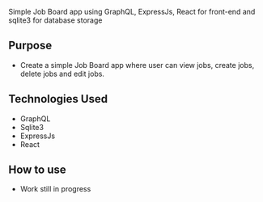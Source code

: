 Simple Job Board app using GraphQL, ExpressJs, React for front-end and sqlite3 for database storage

## **Purpose**

* Create a simple Job Board app where user can view jobs, create jobs, delete jobs and edit jobs.

## **Technologies Used**
* GraphQL
* Sqlite3
* ExpressJs
* React


## **How to use**
* Work still in progress
